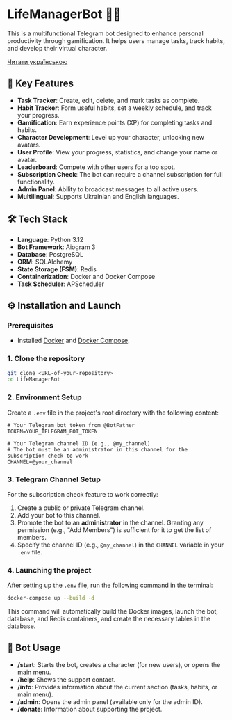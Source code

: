 # LifeManagerBot 🧠✨

This is a multifunctional Telegram bot designed to enhance personal productivity through gamification. It helps users manage tasks, track habits, and develop their virtual character.

[Читати українською](README_urk.md)

## 🚀 Key Features

- **Task Tracker**: Create, edit, delete, and mark tasks as complete.
- **Habit Tracker**: Form useful habits, set a weekly schedule, and track your progress.
- **Gamification**: Earn experience points (XP) for completing tasks and habits.
- **Character Development**: Level up your character, unlocking new avatars.
- **User Profile**: View your progress, statistics, and change your name or avatar.
- **Leaderboard**: Compete with other users for a top spot.
- **Subscription Check**: The bot can require a channel subscription for full functionality.
- **Admin Panel**: Ability to broadcast messages to all active users.
- **Multilingual**: Supports Ukrainian and English languages.

## 🛠️ Tech Stack

- **Language**: Python 3.12
- **Bot Framework**: Aiogram 3
- **Database**: PostgreSQL
- **ORM**: SQLAlchemy
- **State Storage (FSM)**: Redis
- **Containerization**: Docker and Docker Compose
- **Task Scheduler**: APScheduler

## ⚙️ Installation and Launch

### Prerequisites
- Installed [Docker](https://www.docker.com/get-started) and [Docker Compose](https://docs.docker.com/compose/install/).

### 1. Clone the repository
```bash
git clone <URL-of-your-repository>
cd LifeManagerBot
```

### 2. Environment Setup

Create a `.env` file in the project's root directory with the following content:

```env
# Your Telegram bot token from @BotFather
TOKEN=YOUR_TELEGRAM_BOT_TOKEN

# Your Telegram channel ID (e.g., @my_channel)
# The bot must be an administrator in this channel for the subscription check to work
CHANNEL=@your_channel
```

### 3. Telegram Channel Setup

For the subscription check feature to work correctly:
1. Create a public or private Telegram channel.
2. Add your bot to this channel.
3. Promote the bot to an **administrator** in the channel. Granting any permission (e.g., "Add Members") is sufficient for it to get the list of members.
4. Specify the channel ID (e.g., `@my_channel`) in the `CHANNEL` variable in your `.env` file.

### 4. Launching the project

After setting up the `.env` file, run the following command in the terminal:

```bash
docker-compose up --build -d
```
This command will automatically build the Docker images, launch the bot, database, and Redis containers, and create the necessary tables in the database.

## 🤖 Bot Usage

- **/start**: Starts the bot, creates a character (for new users), or opens the main menu.
- **/help**: Shows the support contact.
- **/info**: Provides information about the current section (tasks, habits, or main menu).
- **/admin**: Opens the admin panel (available only for the admin ID).
- **/donate**: Information about supporting the project.
